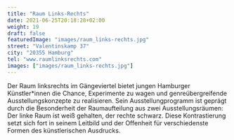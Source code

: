 ```yaml
---
title: "Raum Links-Rechts"
date: 2021-06-25T20:18:28+02:00
weight: 19
draft: false
featuredImage: "images/raum_links-rechts.jpg"
street: "Valentinskamp 37"
city: "20355 Hamburg"
tel: "www.raumlinksrechts.com"
images: ["images/raum_links-rechts.jpg"]
---
```


Der Raum linksrechts im Gängeviertel bietet jungen Hamburger Künstler*innen die Chance, Experimente zu wagen und genreübergreifende
Ausstellungskonzepte zu realisieren. Sein Ausstellungprogramm ist geprägt durch die Besonderheit der Raumaufteilung aus zwei Ausstellungsräumen:
Der linke Raum ist weiß gehalten, der rechte schwarz. Diese Kontrastierung setzt sich fort in seinem Leitbild und der Offenheit für verschiedenste
Formen des künstlerischen Ausdrucks.
